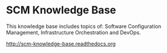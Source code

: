 SCM Knowledge Base
==================

This knowledge base includes topics of: Software Configuration Management, Infrastructure Orchestration and DevOps.

http://scm-knowledge-base.readthedocs.org


